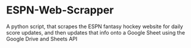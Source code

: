 # ESPN-Web-Scrapper
A python script, that scrapes the ESPN fantasy hockey website for daily score updates, and then updates that info onto a Google Sheet using the Google Drive and Sheets API
